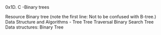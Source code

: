 0x1D. C -Binary trees

Resource
Binary tree (note the first line: Not to be confused with B-tree.)
Data Structure and Algorithms - Tree
Tree Traversal
Binary Search Tree
Data structures: Binary Tree
